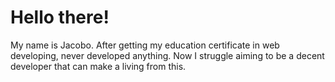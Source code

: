 # Hello there!
My name is Jacobo. After getting my education certificate in web developing, never developed anything. Now I struggle aiming to be a decent developer that can make a living from this.
